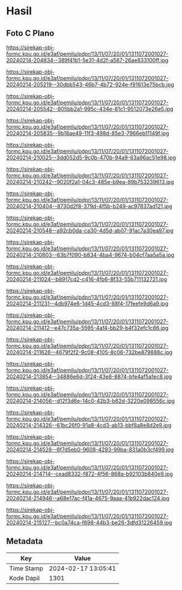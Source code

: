 # Hasil

## Foto C Plano

https://sirekap-obj-formc.kpu.go.id/e3af/pemilu/pdpr/13/11/07/20/01/1311072001027-20240214-204834--389f41b1-5e31-4d2f-a587-26ae833100ff.jpg

https://sirekap-obj-formc.kpu.go.id/e3af/pemilu/pdpr/13/11/07/20/01/1311072001027-20240214-205219--30dbb543-46b7-4b72-924e-f91613e75bcb.jpg

https://sirekap-obj-formc.kpu.go.id/e3af/pemilu/pdpr/13/11/07/20/01/1311072001027-20240214-205542--805bb2a1-995c-434e-81c1-9512073e26e5.jpg

https://sirekap-obj-formc.kpu.go.id/e3af/pemilu/pdpr/13/11/07/20/01/1311072001027-20240214-205835--9b18ae49-11f3-498d-85e3-7966eb11149f.jpg

https://sirekap-obj-formc.kpu.go.id/e3af/pemilu/pdpr/13/11/07/20/01/1311072001027-20240214-210025--3dd052d5-9c0b-470b-94a9-63a96ac51e98.jpg

https://sirekap-obj-formc.kpu.go.id/e3af/pemilu/pdpr/13/11/07/20/01/1311072001027-20240214-210242--9020f2a1-04c3-485e-b9ea-89b753239613.jpg

https://sirekap-obj-formc.kpu.go.id/e3af/pemilu/pdpr/13/11/07/20/01/1311072001027-20240214-210404--8730d2f8-379d-4f5b-b249-ac97837ad121.jpg

https://sirekap-obj-formc.kpu.go.id/e3af/pemilu/pdpr/13/11/07/20/01/1311072001027-20240214-210548--a92cb0da-ca30-4d5d-ab07-91ac7a30ea97.jpg

https://sirekap-obj-formc.kpu.go.id/e3af/pemilu/pdpr/13/11/07/20/01/1311072001027-20240214-210803--63b7f090-b834-4ba4-9674-b04cf7aa5a5a.jpg

https://sirekap-obj-formc.kpu.go.id/e3af/pemilu/pdpr/13/11/07/20/01/1311072001027-20240214-211024--b8917cd2-c416-4fb6-8f33-55b711132721.jpg

https://sirekap-obj-formc.kpu.go.id/e3af/pemilu/pdpr/13/11/07/20/01/1311072001027-20240214-211231--4db974e6-1d45-4cd3-88f4-17feefe9d6a9.jpg

https://sirekap-obj-formc.kpu.go.id/e3af/pemilu/pdpr/13/11/07/20/01/1311072001027-20240214-211412--e47c735a-5595-4af4-bb29-b4f32efc1c86.jpg

https://sirekap-obj-formc.kpu.go.id/e3af/pemilu/pdpr/13/11/07/20/01/1311072001027-20240214-211626--4679f2f2-9c08-4105-8c06-732be879888c.jpg

https://sirekap-obj-formc.kpu.go.id/e3af/pemilu/pdpr/13/11/07/20/01/1311072001027-20240214-213854--34886e6d-3f24-43e8-8874-bfe4af5a1ec8.jpg

https://sirekap-obj-formc.kpu.go.id/e3af/pemilu/pdpr/13/11/07/20/01/1311072001027-20240214-214056--d12f3d6e-14c0-42b3-b62d-3220e098556c.jpg

https://sirekap-obj-formc.kpu.go.id/e3af/pemilu/pdpr/13/11/07/20/01/1311072001027-20240214-214326--61bc26f0-91a8-4cd3-ab13-bbf8a8e8d2e9.jpg

https://sirekap-obj-formc.kpu.go.id/e3af/pemilu/pdpr/13/11/07/20/01/1311072001027-20240214-214528--6f7d5eb0-9608-4293-99ba-831a0b3cf499.jpg

https://sirekap-obj-formc.kpu.go.id/e3af/pemilu/pdpr/13/11/07/20/01/1311072001027-20240214-214714--cead8332-f872-4f56-868a-b92103b840e9.jpg

https://sirekap-obj-formc.kpu.go.id/e3af/pemilu/pdpr/13/11/07/20/01/1311072001027-20240214-214946--a68e17ac-f41a-4675-9aaa-41b922dac124.jpg

https://sirekap-obj-formc.kpu.go.id/e3af/pemilu/pdpr/13/11/07/20/01/1311072001027-20240214-215127--bc0a74ca-f698-44b3-be26-3dfd31226459.jpg


## Metadata

| Key        | Value               |
| ---------- | ------------------- |
| Time Stamp | 2024-02-17 13:05:41 |
| Kode Dapil | 1301                |



